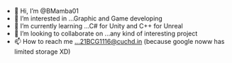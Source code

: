 - 👋 Hi, I’m @BMamba01
- 👀 I’m interested in ...Graphic and Game developing
- 🌱 I’m currently learning ...C# for Unity and C++ for Unreal
- 💞️ I’m looking to collaborate on ...any kind of interesting project
- 📫 How to reach me ...21BCG1116@cuchd.in  (because google noww has limited storage XD)

<!---
BMamba01/BMamba01 is a ✨ special ✨ repository because its `README.md` (this file) appears on your GitHub profile.
You can click the Preview link to take a look at your changes.
--->
